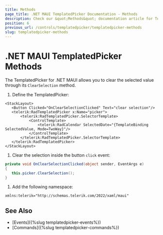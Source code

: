 ```yaml
---
title: Methods
page_title: .NET MAUI TemplatedPicker Documentation - Methods
description: Check our &quot;Methods&quot; documentation article for Telerik TemplatedPicker for .NET MAUI.
position: 6
previous_url: /controls/templatedpicker/templatedpicker-methods
slug: templatedpicker-methods
---
```


# .NET MAUI TemplatedPicker Methods

The TemplatedPicker for .NET MAUI allows you to clear the selected value through its `ClearSelection` method.

1. Define the TemplatedPicker:

 ```XAML
<StackLayout>
    <Button Clicked="OnClearSelectionClicked" Text="clear selection"/>
    <telerik:RadTemplatedPicker x:Name="picker">
        <telerik:RadTemplatedPicker.SelectorTemplate>
            <ControlTemplate>
                <telerik:RadCalendar SelectedDate="{TemplateBinding SelectedValue, Mode=TwoWay}"/>
            </ControlTemplate>
        </telerik:RadTemplatedPicker.SelectorTemplate>
    </telerik:RadTemplatedPicker>
</StackLayout>
 ```

1. Clear the selection inside the button `click` event:

 ```C#
private void OnClearSelectionClicked(object sender, EventArgs e)
{
    this.picker.ClearSelection();
}
 ```

1. Add the following namespace:

 ```XAML
xmlns:telerik="http://schemas.telerik.com/2022/xaml/maui"
 ```



## See Also

- [Events]({%slug templatedpicker-events%})
- [Commands]({%slug templatedpicker-commands%})
